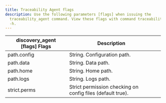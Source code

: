 ```yaml
---
title: Traceability Agent flags
description: Use the following parameters [flags] when issuing the
  traceability_agent command. View these flags with command traceability_agent
  -h.
---
```


| discovery_agent \[flags] Flags | Description                                                |   |
|--------------------------------|------------------------------------------------------------|---|
| path.config                    | String. Configuration path.                                |   |
| path.data                      | String. Data path.                                         |   |
| path.home                      | String. Home path.                                         |   |
| path.logs                      | String. Logs path.                                         |   |
| strict.perms                   | Strict permission checking on config files (default true). |   |
